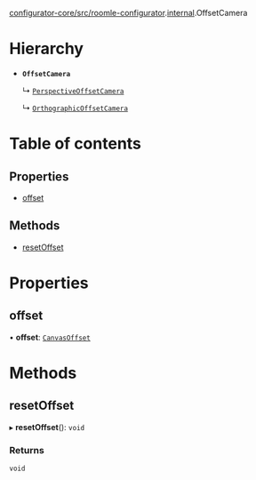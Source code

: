 [configurator-core/src/roomle-configurator](../modules/configurator_core_src_roomle_configurator.md).[internal](../modules/configurator_core_src_roomle_configurator._internal_.md).OffsetCamera

# Hierarchy

- **`OffsetCamera`**

  ↳ [`PerspectiveOffsetCamera`](configurator_core_src_roomle_configurator._internal_.PerspectiveOffsetCamera.md)

  ↳ [`OrthographicOffsetCamera`](configurator_core_src_roomle_configurator._internal_.OrthographicOffsetCamera.md)

# Table of contents

## Properties

- [offset](configurator_core_src_roomle_configurator._internal_.OffsetCamera.md#offset)

## Methods

- [resetOffset](configurator_core_src_roomle_configurator._internal_.OffsetCamera.md#resetoffset)

# Properties

## offset

• **offset**: [`CanvasOffset`](common_core_src_common_interfaces.CanvasOffset.md)

# Methods

## resetOffset

▸ **resetOffset**(): `void`

### Returns

`void`
